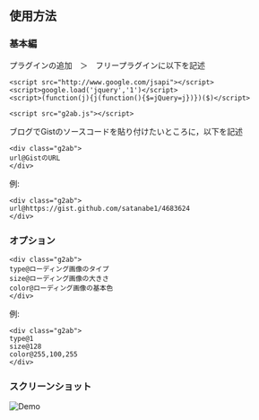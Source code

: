 使用方法
---
### 基本編
プラグインの追加　＞　フリープラグインに以下を記述

```
<script src="http://www.google.com/jsapi"></script>
<script>google.load('jquery','1')</script>
<script>(function(j){j(function(){$=jQuery=j})})($)</script>

<script src="g2ab.js"></script>
```

ブログでGistのソースコードを貼り付けたいところに，以下を記述

```
<div class="g2ab">
url@GistのURL
</div>
```

例:

```
<div class="g2ab">
url@https://gist.github.com/satanabe1/4683624
</div>
```

### オプション
```
<div class="g2ab">
type@ローディング画像のタイプ
size@ローディング画像の大きさ
color@ローディング画像の基本色
</div>
```

例:

```
<div class="g2ab">
type@1
size@128
color@255,100,255
</div>
```

### スクリーンショット
![Demo](https://raw.github.com/satanabe1/G2AB/master/pic/type.png)
